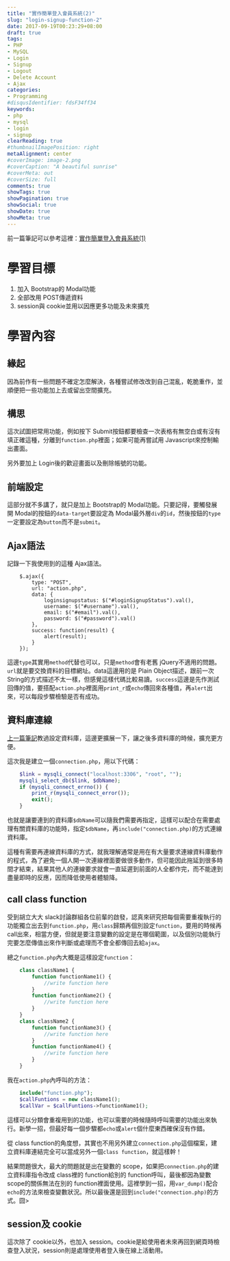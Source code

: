 ```yaml
---
title: "實作簡單登入會員系統(2)"
slug: "login-signup-function-2"
date: 2017-09-19T00:23:29+08:00
draft: true
tags:
- PHP
- MySQL
- Login
- Signup
- Logout
- Delete Account
- Ajax
categories:
- Programming
#disqusIdentifier: fdsF34ff34
keywords:
- php
- mysql
- login
- signup
clearReading: true
#thumbnailImagePosition: right
metaAlignment: center
#coverImage: image-2.png
#coverCaption: "A beautiful sunrise"
#coverMeta: out
#coverSize: full
comments: true
showTags: true
showPagination: true
showSocial: true
showDate: true
showMeta: true
---
```

前一篇筆記可以參考這裡：[實作簡單登入會員系統(1)][1]
<!-- toc -->
# 學習目標
1. 加入 Bootstrap的 Modal功能
2. 全部改用 POST傳遞資料
3. session與 cookie並用以因應更多功能及未來擴充

# 學習內容

## 緣起
因為前作有一些問題不確定怎麼解決，各種嘗試修改改到自己混亂，乾脆重作，並順便把一些功能加上去或留出空間擴充。
## 構思
這次試圖把常用功能，例如按下 Submit按鈕都要檢查一次表格有無空白或有沒有填正確這種，分離到`function.php`裡面；如果可能再嘗試用 Javascript來控制輸出畫面。  

另外要加上 Login後的歡迎畫面以及刪除帳號的功能。  

## 前端設定
這部分就不多講了，就只是加上 Bootstrap的 Modal功能。只要記得，要觸發展開 Modal的按鈕的`data-target`要設定為 Modal最外層`div`的`id`，然後按鈕的`type`一定要設定為`button`而不是`submit`。
## Ajax語法
記錄一下我使用到的這種 Ajax語法。

```jquery
    $.ajax({
        type: "POST",
        url: "action.php",
        data: {
            loginsignupstatus: $("#loginSignupStatus").val(),
            username: $("#username").val(),
            email: $("#email").val(),
            password: $("#password").val()
        },
        success: function(result) {
            alert(result);
        }
    });
```

這邊`type`其實用`method`代替也可以，只是`method`會有老舊 jQuery不適用的問題。`url`就是要交換資料的目標網址。data這邊用的是 Plain Object描述，跟前一次 String的方式描述不太一樣，但感覺這樣代碼比較易讀。`success`這邊是先作測試回傳的值，要搭配`action.php`裡面用`print_r`或`echo`傳回來各種值，再`alert`出來，可以每段步驟檢驗是否有成功。
## 資料庫連線
[上一篇筆記][1]教過設定資料庫，這邊更擴展一下，讓之後多資料庫的時候，擴充更方便。  

這次我是建立一個`connection.php`，用以下代碼：

```php
    $link = mysqli_connect("localhost:3306", "root", "");
    mysqli_select_db($link, $dbName);
    if (mysqli_connect_errno()) {
        print_r(mysqli_connect_error());
        exit();
    }
```

也就是讓要連到的資料庫`$dbName`可以隨我們需要再指定，這樣可以配合在需要處理有關資料庫的功能時，指定`$dbName`，再`include("connection.php)`的方式連線資料庫。  

這種有需要再連線資料庫的方式，就我理解通常是用在有大量要求連線資料庫動作的程式，為了避免一個人開一次連線裡面要做很多動作，但可能因此拖延到很多時間才結束，結果其他人的連線要求就會一直延遲到前面的人全都作完，而不能達到盡量即時的反應，因而降低使用者體驗降。
## call class function
受到胡立大大 slack討論群組各位前輩的啟發，認真來研究把每個需要重複執行的功能獨立出去到`function.php`，用`class`歸類再個別設定`function`，要用的時候再 call出來，相當方便，但就是要注意變數的設定是在哪個範圍，以及個別功能執行完要怎麼傳值出來作判斷或處理而不會全都傳回去給`ajax`。  

總之`function.php`內大概是這樣設定`function`：

```php
    class className1 {
        function functionName1() {
            //write function here
        }
        function functionName2() {
            //write function here
        }
    }
    class className2 {
        function functionName3() {
            //write function here
        }
        function functionName4() {
            //write function here
        }
    }
```

我在`action.php`內呼叫的方法：

```php
    include("function.php");
    $callFuntions = new className1();
    $callVar = $callFuntions->functionName1();
```

這樣可以分類會重複用到的功能，也可以需要的時候隨時呼叫需要的功能出來執行。新學一招，但最好每一個步驟都`echo`或`alert`個什麼東西確保沒有作錯。  

從 class function的角度想，其實也不用另外建立`connection.php`這個檔案，建立資料庫連結完全可以當成另外一個`class function`，就這樣幹！  

結果問題很大，最大的問題就是出在變數的 scope，如果把`connection.php`的建立資料庫指令改成 class裡的 function給別的 function呼叫，最後都因為變數 scope的關係無法在別的 function裡面使用。這裡學到一招，用`var_dump()`配合`echo`的方法來檢查變數狀況。所以最後還是回到`include("connection.php)`的方式。囧>
## session及 cookie
這次除了 cookie以外，也加入 session。cookie是給使用者未來再回到網頁時檢查登入狀況，session則是處理使用者登入後在線上活動用。



[1]: https://idontwannarock.github.io/hugo_blog/2017/09/login-signup-function/